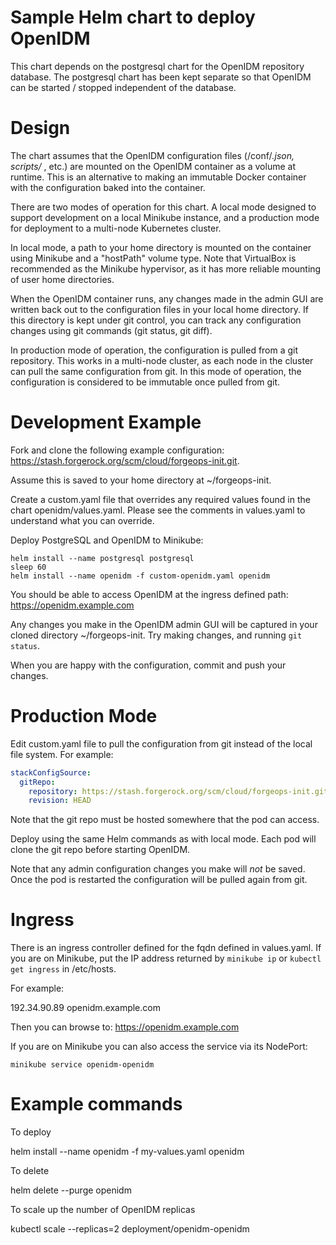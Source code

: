 # Sample Helm chart to deploy OpenIDM

This chart depends on the postgresql chart for the OpenIDM repository database. The
postgresql chart has been kept separate so that OpenIDM can be started / stopped
independent of the database. 

# Design

The chart assumes that the OpenIDM configuration files (/conf/*.json, scripts/* , etc.) are 
mounted on the OpenIDM container as a volume at runtime.  This is an alternative
to making an immutable Docker container with the configuration baked into the container. 

There are two modes of operation for this chart. A local mode designed to support development on a local Minikube 
instance, and a production mode for deployment to a multi-node Kubernetes cluster.

In local mode, a path to your home directory is mounted on the container
using Minikube and a "hostPath" volume type.  Note that VirtualBox is recommended as the 
Minikube hypervisor, as it has more reliable mounting of user home directories. 

When the OpenIDM container runs, any changes made in the admin GUI are written back out to the 
configuration files in your local home directory. If this directory is kept under git control, you
can track any configuration changes using git commands (git status, git diff).

In production mode of operation, the configuration is pulled from a git repository. This 
works in a multi-node cluster, as each node in the cluster can pull the same configuration
from git. In this mode of operation, the configuration is considered to be immutable
once pulled from git.

# Development Example

Fork and clone the following example configuration: 
https://stash.forgerock.org/scm/cloud/forgeops-init.git. 

Assume this is saved to your home directory at ~/forgeops-init.

Create a custom.yaml file that overrides any required values found in the chart openidm/values.yaml. Please 
see the comments in values.yaml to understand what you can override.

Deploy PostgreSQL and OpenIDM to Minikube:
```
helm install --name postgresql postgresql
sleep 60 
helm install --name openidm -f custom-openidm.yaml openidm 

```

You should be able to access OpenIDM at the ingress defined path:  https://openidm.example.com

Any changes you make in the OpenIDM admin GUI will be captured in your cloned directory ~/forgeops-init.
Try making changes, and running `git status`.

When you are happy with the configuration, commit and push your changes.

# Production Mode

Edit custom.yaml file to pull the configuration from git instead of 
the local file system. For example:

```yaml
stackConfigSource:
  gitRepo:
    repository: https://stash.forgerock.org/scm/cloud/forgeops-init.git
    revision: HEAD
```

Note that the git repo must be hosted somewhere that the pod can access.

Deploy using the same Helm commands as with local mode. Each pod will clone the git repo
before starting OpenIDM. 

Note that any admin configuration changes you make will *not* be saved. Once the pod
is restarted the configuration will be pulled again from git. 

# Ingress

There is an ingress controller defined for the fqdn defined in values.yaml.  If you are on Minikube,
put the IP address returned by `minikube ip` or  `kubectl get ingress` in /etc/hosts.

For example:

192.34.90.89 openidm.example.com 

Then you can browse to:
https://openidm.example.com

If you are on Minikube you can also access the service via its NodePort:

`minikube service openidm-openidm`

# Example commands

To deploy

helm install --name openidm -f my-values.yaml openidm

To delete

helm delete --purge openidm 

To scale up the number of OpenIDM replicas

kubectl scale --replicas=2 deployment/openidm-openidm


